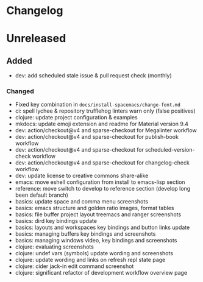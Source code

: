 # Changelog

# Unreleased

## Added
- dev: add scheduled stale issue & pull request check (monthly)

### Changed
- Fixed key combination in `docs/install-spacemacs/change-font.md`
- ci: spell lychee & repository trufflehog linters warn only (false positives)
- clojure: update project configuration & examples
- mkdocs: update emoji extension and readme for Material version 9.4
- dev: action/checkout@v4 and sparse-checkout for Megalinter workflow
- dev: action/checkout@v4 and sparse-checkout for publish-book workflow
- dev: action/checkout@v4 and sparse-checkout for scheduled-version-check workflow
- dev: action/checkout@v4 and sparse-checkout for changelog-check workflow
- dev: update license to creative commons share-alike
- emacs: move eshell configuration from install to emacs-lisp section
- reference: move switch to develop to reference section (develop long been default branch)
- basics: update space and comma menu screenshots
- basics: emacs structure and golden ratio images, format tables
- basics: file buffer project layout treemacs and ranger screenshots
- basics: dird key bindings update
- basics: layouts and workspaces key bindings and button links update
- basics: managing buffers key bindings and screenshots
- basics: managing windows video, key bindings and screenshots
- clojure: evaluating screenshots
- clojure: undef vars (symbols) update wording and screenshots
- clojure: update wording and links on refresh repl state page
- clojure: cider jack-in edit command screenshot
- clojure: significant refactor of development workflow overview page
